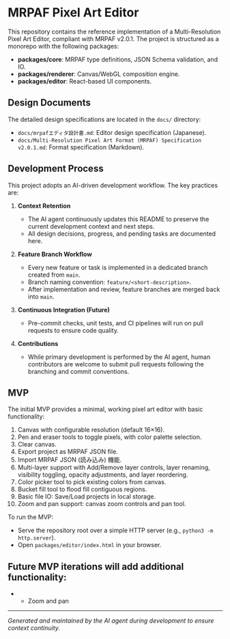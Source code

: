  # MRPAF Pixel Art Editor

 This repository contains the reference implementation of a Multi-Resolution Pixel Art Editor, compliant with MRPAF v2.0.1.
 The project is structured as a monorepo with the following packages:

 - **packages/core**: MRPAF type definitions, JSON Schema validation, and IO.
 - **packages/renderer**: Canvas/WebGL composition engine.
 - **packages/editor**: React-based UI components.

 ## Design Documents

 The detailed design specifications are located in the `docs/` directory:

 - `docs/mrpafエディタ設計書.md`: Editor design specification (Japanese).
 - `docs/Multi-Resolution Pixel Art Format (MRPAF) Specification v2.0.1.md`: Format specification (Markdown).

 ## Development Process

 This project adopts an AI-driven development workflow. The key practices are:

 1. **Context Retention**
    - The AI agent continuously updates this README to preserve the current development context and next steps.
    - All design decisions, progress, and pending tasks are documented here.

 2. **Feature Branch Workflow**
    - Every new feature or task is implemented in a dedicated branch created from `main`.
    - Branch naming convention: `feature/<short-description>`.
    - After implementation and review, feature branches are merged back into `main`.

 3. **Continuous Integration (Future)**
    - Pre-commit checks, unit tests, and CI pipelines will run on pull requests to ensure code quality.

 4. **Contributions**
    - While primary development is performed by the AI agent, human contributors are welcome to submit pull requests following the branching and commit conventions.

 ## MVP

 The initial MVP provides a minimal, working pixel art editor with basic functionality:
1. Canvas with configurable resolution (default 16×16).
2. Pen and eraser tools to toggle pixels, with color palette selection.
3. Clear canvas.
4. Export project as MRPAF JSON file.
5. Import MRPAF JSON (読み込み) 機能.
6. Multi-layer support with Add/Remove layer controls, layer renaming, visibility toggling, opacity adjustments, and layer reordering.
7. Color picker tool to pick existing colors from canvas.
8. Bucket fill tool to flood fill contiguous regions.
9. Basic file IO: Save/Load projects in local storage.
10. Zoom and pan support: canvas zoom controls and pan tool.

 To run the MVP:
 - Serve the repository root over a simple HTTP server (e.g., `python3 -m http.server`).
 - Open `packages/editor/index.html` in your browser.

 Future MVP iterations will add additional functionality:
- 
- - Zoom and pan

 ---

 *Generated and maintained by the AI agent during development to ensure context continuity.*